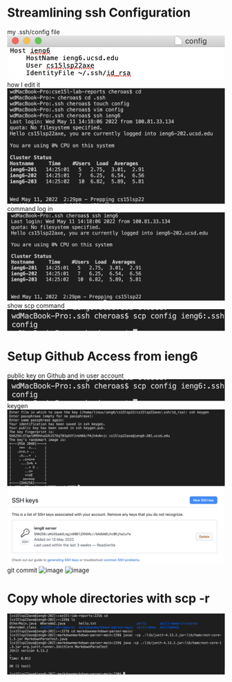 # Streamlining ssh Configuration
my .ssh/config file
![image](config.png)
how I edit it
![image](editConfig.png)
command log in
![image](ieng6.png)
show scp command
![image](scp.png)
# Setup Github Access from ieng6
public key on Github and in user account
![image](scp.png)
keygen
![image](sshkey.png)
![image](keygit.png)
git commit
![image](b.png)
![image](c.png)
# Copy whole directories with scp -r
![image](d.png)
